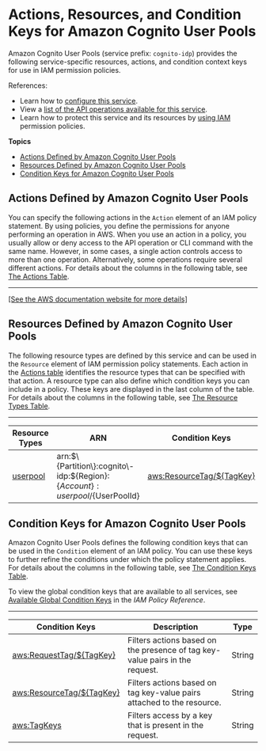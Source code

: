 # Actions, Resources, and Condition Keys for Amazon Cognito User Pools<a name="list_amazoncognitouserpools"></a>

Amazon Cognito User Pools \(service prefix: `cognito-idp`\) provides the following service\-specific resources, actions, and condition context keys for use in IAM permission policies\.

References:
+ Learn how to [configure this service](https://docs.aws.amazon.com/cognito/latest/developerguide/)\.
+ View a [list of the API operations available for this service](https://docs.aws.amazon.com/cognito-user-identity-pools/latest/APIReference/)\.
+ Learn how to protect this service and its resources by [using IAM](https://docs.aws.amazon.com/cognito/latest/developerguide/resource-permissions.html#amazon-cognito-amazon-resource-names) permission policies\.

**Topics**
+ [Actions Defined by Amazon Cognito User Pools](#amazoncognitouserpools-actions-as-permissions)
+ [Resources Defined by Amazon Cognito User Pools](#amazoncognitouserpools-resources-for-iam-policies)
+ [Condition Keys for Amazon Cognito User Pools](#amazoncognitouserpools-policy-keys)

## Actions Defined by Amazon Cognito User Pools<a name="amazoncognitouserpools-actions-as-permissions"></a>

You can specify the following actions in the `Action` element of an IAM policy statement\. By using policies, you define the permissions for anyone performing an operation in AWS\. When you use an action in a policy, you usually allow or deny access to the API operation or CLI command with the same name\. However, in some cases, a single action controls access to more than one operation\. Alternatively, some operations require several different actions\. For details about the columns in the following table, see [The Actions Table](reference_policies_actions-resources-contextkeys.md#actions_table)\.


****  
[\[See the AWS documentation website for more details\]](http://docs.aws.amazon.com/IAM/latest/UserGuide/list_amazoncognitouserpools.html)

## Resources Defined by Amazon Cognito User Pools<a name="amazoncognitouserpools-resources-for-iam-policies"></a>

The following resource types are defined by this service and can be used in the `Resource` element of IAM permission policy statements\. Each action in the [Actions table](#amazoncognitouserpools-actions-as-permissions) identifies the resource types that can be specified with that action\. A resource type can also define which condition keys you can include in a policy\. These keys are displayed in the last column of the table\. For details about the columns in the following table, see [The Resource Types Table](reference_policies_actions-resources-contextkeys.md#resources_table)\.


****  

| Resource Types | ARN | Condition Keys | 
| --- | --- | --- | 
|   [ userpool ](https://docs.aws.amazon.com/cognito/latest/developerguide/resource-permissions.html#amazon-cognito-amazon-resource-names)  |  arn:$\{Partition\}:cognito\-idp:$\{Region\}:$\{Account\}:userpool/$\{UserPoolId\}  |   [ aws:ResourceTag/$\{TagKey\} ](#amazoncognitouserpools-aws_ResourceTag___TagKey_)   | 

## Condition Keys for Amazon Cognito User Pools<a name="amazoncognitouserpools-policy-keys"></a>

Amazon Cognito User Pools defines the following condition keys that can be used in the `Condition` element of an IAM policy\. You can use these keys to further refine the conditions under which the policy statement applies\. For details about the columns in the following table, see [The Condition Keys Table](reference_policies_actions-resources-contextkeys.md#context_keys_table)\.

To view the global condition keys that are available to all services, see [Available Global Condition Keys](reference_policies_condition-keys.html#AvailableKeys) in the *IAM Policy Reference*\.


****  

| Condition Keys | Description | Type | 
| --- | --- | --- | 
|   [ aws:RequestTag/$\{TagKey\} ](https://docs.aws.amazon.com/IAM/latest/UserGuide/reference_policies_condition-keys.html#condition-keys-requesttag)  | Filters actions based on the presence of tag key\-value pairs in the request\. | String | 
|   [ aws:ResourceTag/$\{TagKey\} ](https://docs.aws.amazon.com/IAM/latest/UserGuide/reference_policies_condition-keys.html#condition-keys-resourcetag)  | Filters actions based on tag key\-value pairs attached to the resource\. | String | 
|   [ aws:TagKeys ](https://docs.aws.amazon.com/IAM/latest/UserGuide/reference_policies_condition-keys.html#condition-keys-tagkeys)  | Filters access by a key that is present in the request\. | String | 